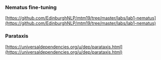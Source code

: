 ### Nematus fine-tuning
[https://github.com/EdinburghNLP/mtm19/tree/master/labs/lab1-nematus](https://github.com/EdinburghNLP/mtm19/tree/master/labs/lab1-nematus)

### Parataxis
[https://universaldependencies.org/u/dep/parataxis.html](https://universaldependencies.org/u/dep/parataxis.html)
